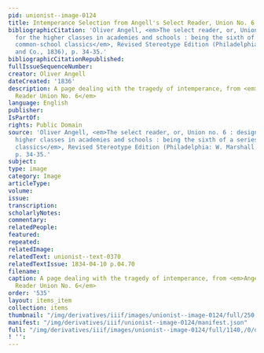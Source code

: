 ```yaml
---
pid: unionist--image-0124
title: Intemperance Selection from Angell's Select Reader, Union No. 6
bibliographicCitation: 'Oliver Angell, <em>The select reader, or, Union no. 6 : designed
  for the higher classes in academies and schools : being the sixth of a series of
  common-school classics</em>, Revised Stereotype Edition (Philadelphia: W. Marshall
  and Co., 1836), p. 34-35.'
bibliographicCitationRepublished: 
fullIssueSequenceNumber: 
creator: Oliver Angell
dateCreated: '1836'
description: A page dealing with the tragedy of intemperance, from <em>Angell's Select
  Reader Union No. 6</em>
language: English
publisher: 
IsPartOf: 
rights: Public Domain
source: 'Oliver Angell, <em>The select reader, or, Union no. 6 : designed for the
  higher classes in academies and schools : being the sixth of a series of common-school
  classics</em>, Revised Stereotype Edition (Philadelphia: W. Marshall and Co., 1836),
  p. 34-35.'
subject: 
type: image
category: Image
articleType: 
volume: 
issue: 
transcription: 
scholarlyNotes: 
commentary: 
relatedPeople: 
featured: 
repeated: 
relatedImage: 
relatedText: unionist--text-0370
relatedTextIssue: 1834-04-10 p.04.70
filename: 
caption: A page dealing with the tragedy of intemperance, from <em>Angell's Select
  Reader Union No. 6</em>
order: '535'
layout: items_item
collection: items
thumbnail: "/img/derivatives/iiif/images/unionist--image-0124/full/250,/0/default.jpg"
manifest: "/img/derivatives/iiif/unionist--image-0124/manifest.json"
full: "/img/derivatives/iiif/images/unionist--image-0124/full/1140,/0/default.jpg"
! '': 
---
```

